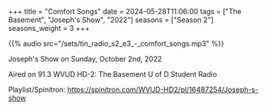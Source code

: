 +++
title = "Comfort Songs"
date = 2024-05-28T11:06:00
tags = ["The Basement", "Joseph's Show", "2022"]
seasons = ["Season 2"]
seasons_weight = 3
+++

{{% audio src="/sets/tin_radio_s2_e3_-_comfort_songs.mp3" %}}

Joseph's Show on Sunday, October 2nd, 2022

Aired on 91.3 WVUD HD-2: The Basement U of D Student Radio

Playlist/Spinitron: https://spinitron.com/WVUD-HD2/pl/16487254/Joseph-s-show

